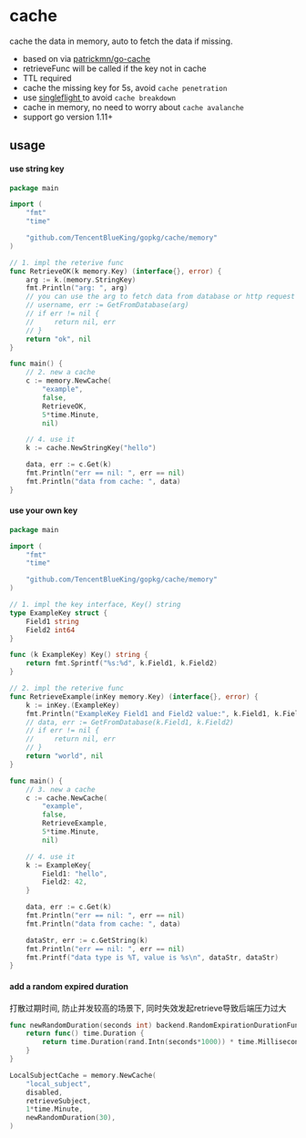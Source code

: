 # cache

cache the data in memory, auto to fetch the data if missing.

- based on via [patrickmn/go-cache](https://github.com/patrickmn/go-cache)
- retrieveFunc will be called if the key not in cache
- TTL required
- cache the missing key for 5s, avoid `cache penetration`
- use [singleflight ](https://godoc.org/golang.org/x/sync/singleflight) to avoid `cache breakdown`
- cache in memory, no need to worry about `cache avalanche`
- support go version 1.11+

## usage

#### use string key

```go
package main

import (
	"fmt"
	"time"

	"github.com/TencentBlueKing/gopkg/cache/memory"
)

// 1. impl the reterive func
func RetrieveOK(k memory.Key) (interface{}, error) {
	arg := k.(memory.StringKey)
	fmt.Println("arg: ", arg)
	// you can use the arg to fetch data from database or http request
	// username, err := GetFromDatabase(arg)
	// if err != nil {
	//     return nil, err
	// }
	return "ok", nil
}

func main() {
	// 2. new a cache
	c := memory.NewCache(
		"example",
		false,
		RetrieveOK,
		5*time.Minute,
		nil)

	// 4. use it
	k := cache.NewStringKey("hello")

	data, err := c.Get(k)
	fmt.Println("err == nil: ", err == nil)
	fmt.Println("data from cache: ", data)
}
```

#### use your own key


```go
package main

import (
	"fmt"
	"time"

	"github.com/TencentBlueKing/gopkg/cache/memory"
)

// 1. impl the key interface, Key() string
type ExampleKey struct {
	Field1 string
	Field2 int64
}

func (k ExampleKey) Key() string {
	return fmt.Sprintf("%s:%d", k.Field1, k.Field2)
}

// 2. impl the reterive func
func RetrieveExample(inKey memory.Key) (interface{}, error) {
	k := inKey.(ExampleKey)
	fmt.Println("ExampleKey Field1 and Field2 value:", k.Field1, k.Field2)
	// data, err := GetFromDatabase(k.Field1, k.Field2)
	// if err != nil {
	//     return nil, err
	// }
	return "world", nil
}

func main() {
	// 3. new a cache
	c := cache.NewCache(
		"example",
		false,
		RetrieveExample,
		5*time.Minute,
		nil)

	// 4. use it
	k := ExampleKey{
		Field1: "hello",
		Field2: 42,
	}

	data, err := c.Get(k)
	fmt.Println("err == nil: ", err == nil)
	fmt.Println("data from cache: ", data)

	dataStr, err := c.GetString(k)
	fmt.Println("err == nil: ", err == nil)
	fmt.Printf("data type is %T, value is %s\n", dataStr, dataStr)
}
```

#### add a random expired duration

打散过期时间, 防止并发较高的场景下, 同时失效发起retrieve导致后端压力过大


```go
func newRandomDuration(seconds int) backend.RandomExpirationDurationFunc {
	return func() time.Duration {
		return time.Duration(rand.Intn(seconds*1000)) * time.Millisecond
	}
}

LocalSubjectCache = memory.NewCache(
    "local_subject",
    disabled,
    retrieveSubject,
    1*time.Minute,
    newRandomDuration(30),
)
```
